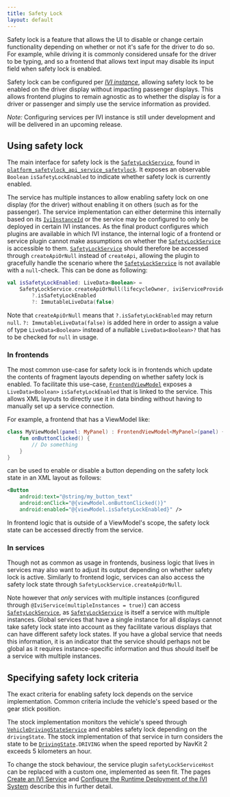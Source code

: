 ```yaml
---
title: Safety Lock
layout: default
---
```


Safety lock is a feature that allows the UI to disable or change certain functionality depending on
whether or not it's safe for the driver to do so. For example, while driving it is commonly
considered unsafe for the driver to be typing, and so a frontend that allows text input may disable
its input field when safety lock is enabled.

Safety lock can be configured per
[_IVI instance_](/tomtom-indigo/documentation/tutorials-and-examples/deployment/configure-the-runtime-deployment-of-the-ivi-system),
allowing safety lock to be enabled on the driver display without impacting passenger displays. This
allows frontend plugins to remain agnostic as to whether the display is for a driver or passenger
and simply use the service information as provided.

_Note:_ Configuring services per IVI instance is still under development and will be delivered in
an upcoming release.

## Using safety lock

The main interface for safety lock is the [`SafetyLockService`](TTIVI_INDIGO_API), found in
[`platform_safetylock_api_service_safetylock`](TTIVI_INDIGO_API). It exposes an observable `Boolean`
`isSafetyLockEnabled` to indicate whether safety lock is currently enabled.

The service has multiple instances to allow enabling safety lock on one display (for the driver)
without enabling it on others (such as for the passenger). The service implementation can either
determine this internally based on its [`IviInstanceId`](TTIVI_INDIGO_API) or the service may be
configured to only be deployed in certain IVI instances. As the final product configures which
plugins are available in which IVI instance, the internal logic of a frontend or service plugin
cannot make assumptions on whether the [`SafetyLockService`](TTIVI_INDIGO_API) is accessible to
them. [`SafetyLockService`](TTIVI_INDIGO_API) should therefore be accessed through `createApiOrNull`
instead of `createApi`, allowing the plugin to gracefully handle the scenario where the
[`SafetyLockService`](TTIVI_INDIGO_API) is not available with a `null`-check. This can be done as
following:

```kotlin
val isSafetyLockEnabled: LiveData<Boolean> =
    SafetyLockService.createApiOrNull(lifecycleOwner, iviServiceProvider)
        ?.isSafetyLockEnabled
        ?: ImmutableLiveData(false)
```

Note that `createApiOrNull` means that `?.isSafetyLockEnabled` may return `null`.
`?: ImmutableLiveData(false)` is added here in order to assign a value of type `LiveData<Boolean>`
instead of a nullable `LiveData<Boolean>?` that has to be checked for `null` in usage.

### In frontends

The most common use-case for safety lock is in frontends which update the contents of fragment
layouts depending on whether safety lock is enabled. To facilitate this use-case,
[`FrontendViewModel`](TTIVI_INDIGO_API) exposes a `LiveData<Boolean>` `isSafetyLockEnabled` that is
linked to the service. This allows XML layouts to directly use it in data binding without having to
manually set up a service connection.

For example, a frontend that has a ViewModel like:

```kotlin
class MyViewModel(panel: MyPanel) : FrontendViewModel<MyPanel>(panel) {
    fun onButtonClicked() {
        // Do something
    }
}
```

can be used to enable or disable a button depending on the safety lock state in an XML layout as
follows:

```xml
<Button
    android:text="@string/my_button_text"
    android:onClick="@{viewModel.onButtonClicked()}"
    android:enabled="@{viewModel.isSafetyLockEnabled}" />
```

In frontend logic that is outside of a ViewModel's scope, the safety lock state can be accessed
directly from the service.

### In services

Though not as common as usage in frontends, business logic that lives in services may also want to
adjust its output depending on whether safety lock is active. Similarly to frontend logic, services
can also access the safety lock state through `SafetyLockService.createApiOrNull`.

Note however that _only_ services with multiple instances (configured through
`@IviService(multipleInstances = true)`) can access [`SafetyLockService`](TTIVI_INDIGO_API), as
[`SafetyLockService`](TTIVI_INDIGO_API) is itself a service with multiple instances. Global services
that have a single instance for all displays cannot take safety lock state into account as they
facilitate various displays that can have different safety lock states. If you have a global service
that needs this information, it is an indicator that the service should perhaps not be global as it
requires instance-specific information and thus should itself be a service with multiple instances.

## Specifying safety lock criteria

The exact criteria for enabling safety lock depends on the service implementation. Common criteria
include the vehicle's speed based or the gear stick position.

The stock implementation monitors the vehicle's speed through
[`VehicleDrivingStateService`](TTIVI_INDIGO_API) and enables safety lock depending on the
`drivingState`. The stock implementation of that service in turn considers the state to be
[`DrivingState`](TTIVI_INDIGO_API)`.DRIVING` when the speed reported by NavKit 2 exceeds 5
kilometers an hour.

To change the stock behaviour, the service plugin `safetyLockServiceHost` can be replaced with a
custom one, implemented as seen fit. The pages
[Create an IVI Service](/tomtom-indigo/documentation/tutorials-and-examples/basics/create-an-ivi-service)
and
[Configure the Runtime Deployment of the IVI System](/tomtom-indigo/documentation/tutorials-and-examples/deployment/configure-the-runtime-deployment-of-the-ivi-system)
describe this in further detail.
